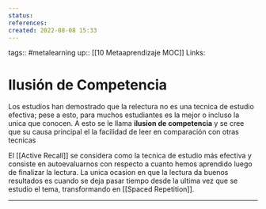 ```yaml
---
status:
references:
created: 2022-08-08 15:33
---
```

tags:: #metalearning 
up:: [[10 Metaaprendizaje MOC]]
Links: 
# Ilusión de Competencia
Los estudios han demostrado que la relectura no es una tecnica de estudio efectiva; pese a esto, para muchos estudiantes es la mejor o incluso la unica que conocen. A esto se le llama **ilusion de competencia** y se cree que su causa principal el la facilidad de leer en comparación con otras tecnicas

El [[Active Recall]] se considera como la tecnica de estudio más efectiva y consiste en autoevaluarnos con respecto a cuanto hemos aprendido luego de finalizar la lectura. La unica ocasion en que la lectura da buenos resultados es cuando se deja pasar tiempo desde la ultima vez que se estudio el tema, transformando en [[Spaced Repetition]].
___
